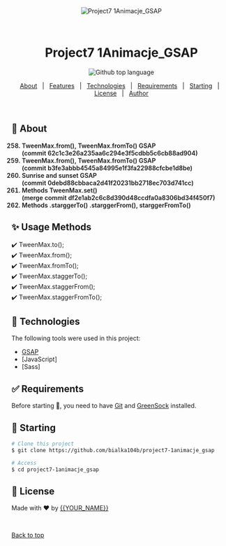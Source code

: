 <div align="center" id="top"> 
  <img src="./.github/app.gif" alt="Project7 1Animacje_GSAP" />

&#xa0;

  <!-- <a href="https://project71animacje_gsap.netlify.app">Demo</a> -->
</div>

<h1 align="center">Project7 1Animacje_GSAP</h1>

<p align="center">
  <img alt="Github top language" src="https://img.shields.io/github/languages/top/bialka104b/project7-1animacje_gsap?color=56BEB8">
</p>

<!-- Status -->

<!-- <h4 align="center">
	🚧  Project7 1Animacje_GSAP 🚀 Under construction...  🚧
</h4>

<hr> -->

<p align="center">
  <a href="#dart-about">About</a> &#xa0; | &#xa0; 
  <a href="#sparkles-features">Features</a> &#xa0; | &#xa0;
  <a href="#rocket-technologies">Technologies</a> &#xa0; | &#xa0;
  <a href="#white_check_mark-requirements">Requirements</a> &#xa0; | &#xa0;
  <a href="#checkered_flag-starting">Starting</a> &#xa0; | &#xa0;
  <a href="#memo-license">License</a> &#xa0; | &#xa0;
  <a href="https://github.com/bialka104b" target="_blank">Author</a>
</p>

<br>

## :dart: About

<ol start="258" style="font-weight:600">
<li>TweenMax.from(), TweenMax.fromTo() GSAP<br>
<span>(commit 62c1c3e26a235aa6c294e3f5cdbb5c6cb88ad904)</span></li>

<li>TweenMax.from(), TweenMax.fromTo() GSAP<br>
<span>(commit b3fe3abbb4545a84995e1f3fa22988cfcbe1d8be)</span></li>

<li>Sunrise and sunset GSAP<br>
<span>(commit 0debd88cbbaca2d41f20231bb2718ec703d741cc)</span></li>

<li>Methods TweenMax.set()<br>
<span>(merge commit df2e1ab2c6c8d390d48ccdfa0a8306bd34f450f7)</span></li>

<li>Methods .starggerTo() .starggerFrom(), starggerFromTo()<br>
<span></span></li>
</ol>

## :sparkles: Usage Methods

:heavy_check_mark: TweenMax.to();\
:heavy_check_mark: TweenMax.from();\
:heavy_check_mark: TweenMax.fromTo();\
:heavy_check_mark: TweenMax.staggerTo();\
:heavy_check_mark: TweenMax.staggerFrom();\
:heavy_check_mark: TweenMax.staggerFromTo();

## :rocket: Technologies

The following tools were used in this project:

- [GSAP](https://greensock.com/)
- [JavaScript]
- [Sass]

## :white_check_mark: Requirements

Before starting :checkered_flag:, you need to have [Git](https://git-scm.com) and [GreenSock](https://greensock.com/) installed.

## :checkered_flag: Starting

```bash
# Clone this project
$ git clone https://github.com/bialka104b/project7-1animacje_gsap

# Access
$ cd project7-1animacje_gsap
```

## :memo: License

Made with :heart: by <a href="https://github.com/bialka104b" target="_blank">{{YOUR_NAME}}</a>

&#xa0;

<a href="#top">Back to top</a>
